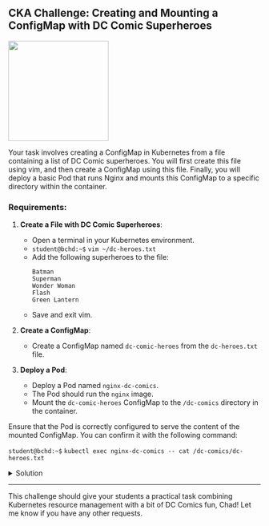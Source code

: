 ## CKA Challenge: Creating and Mounting a ConfigMap with DC Comic Superheroes

<img src="https://miro.medium.com/v2/resize:fit:640/1*1L6WPtVM2paIttHkG7x8CA.png" width="200"/>

Your task involves creating a ConfigMap in Kubernetes from a file containing a list of DC Comic superheroes. You will first create this file using vim, and then create a ConfigMap using this file. Finally, you will deploy a basic Pod that runs Nginx and mounts this ConfigMap to a specific directory within the container.

### Requirements:

1. **Create a File with DC Comic Superheroes**:
   - Open a terminal in your Kubernetes environment.
   - `student@bchd:~$` `vim ~/dc-heroes.txt`
   - Add the following superheroes to the file:
     ```
     Batman
     Superman
     Wonder Woman
     Flash
     Green Lantern
     ```
   - Save and exit vim.

2. **Create a ConfigMap**:
   - Create a ConfigMap named `dc-comic-heroes` from the `dc-heroes.txt` file.

3. **Deploy a Pod**:
   - Deploy a Pod named `nginx-dc-comics`.
   - The Pod should run the `nginx` image.
   - Mount the `dc-comic-heroes` ConfigMap to the `/dc-comics` directory in the container.

Ensure that the Pod is correctly configured to serve the content of the mounted ConfigMap. You can confirm it with the following command:

`student@bchd:~$` `kubectl exec nginx-dc-comics -- cat /dc-comics/dc-heroes.txt`

<details>
<summary>Solution</summary>

1. **Creating the File**:

```bash
vim dc-heroes.txt
```

Inside `vim`, add the superheroes:
```
Batman
Superman
Wonder Woman
Flash
Green Lantern
```

2. **Creating the ConfigMap**:

```yaml
kubectl create configmap dc-comic-heroes --from-file=dc-heroes.txt
```

3. **Pod Manifest**:

```yaml
apiVersion: v1
kind: Pod
metadata:
  name: nginx-dc-comics
spec:
  containers:
  - name: nginx
    image: nginx
    volumeMounts:
    - name: dc-comic-volume
      mountPath: "/dc-comics"
  volumes:
  - name: dc-comic-volume
    configMap:
      name: dc-comic-heroes
```

Apply this manifest by saving it to a file, then running `kubectl apply -f <filename>.yaml`.

</details>

---

This challenge should give your students a practical task combining Kubernetes resource management with a bit of DC Comics fun, Chad! Let me know if you have any other requests.

